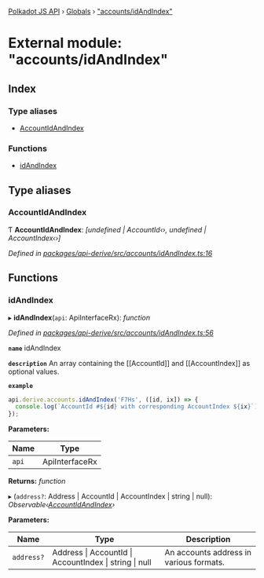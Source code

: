 [Polkadot JS API](../README.md) › [Globals](../globals.md) › ["accounts/idAndIndex"](_accounts_idandindex_.md)

# External module: "accounts/idAndIndex"

## Index

### Type aliases

* [AccountIdAndIndex](_accounts_idandindex_.md#accountidandindex)

### Functions

* [idAndIndex](_accounts_idandindex_.md#idandindex)

## Type aliases

###  AccountIdAndIndex

Ƭ **AccountIdAndIndex**: *[undefined | AccountId‹›, undefined | AccountIndex‹›]*

*Defined in [packages/api-derive/src/accounts/idAndIndex.ts:16](https://github.com/polkadot-js/api/blob/e6e96aa9c9/packages/api-derive/src/accounts/idAndIndex.ts#L16)*

## Functions

###  idAndIndex

▸ **idAndIndex**(`api`: ApiInterfaceRx): *function*

*Defined in [packages/api-derive/src/accounts/idAndIndex.ts:56](https://github.com/polkadot-js/api/blob/e6e96aa9c9/packages/api-derive/src/accounts/idAndIndex.ts#L56)*

**`name`** idAndIndex

**`description`** An array containing the [[AccountId]] and [[AccountIndex]] as optional values.

**`example`** 
<BR>

```javascript
api.derive.accounts.idAndIndex('F7Hs', ([id, ix]) => {
  console.log(`AccountId #${id} with corresponding AccountIndex ${ix}`);
});
```

**Parameters:**

Name | Type |
------ | ------ |
`api` | ApiInterfaceRx |

**Returns:** *function*

▸ (`address?`: Address | AccountId | AccountIndex | string | null): *Observable‹[AccountIdAndIndex](_accounts_idandindex_.md#accountidandindex)›*

**Parameters:**

Name | Type | Description |
------ | ------ | ------ |
`address?` | Address &#124; AccountId &#124; AccountIndex &#124; string &#124; null | An accounts address in various formats. |
